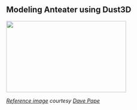 Modeling Anteater using Dust3D
----------------------------------------------

<image src="https://raw.githubusercontent.com/huxingyi/free-dust3d-models/master/models/anteater/modeling-anteater-dust3d-screenshot-main.png" width="320" height="192">

*[Reference image](https://en.wikipedia.org/wiki/Giant_anteater#/media/File:Myrmecophaga_tridactyla_-_Phoenix_Zoo.jpg) courtesy [Dave Pape](https://commons.wikimedia.org/wiki/User:Davepape)*
